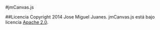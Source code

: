 #jmCanvas.js


##Licencia
Copyright 2014 Jose Miguel Juanes. jmCanvas.js está bajo licencia [Apache 2.0](LICENSE).
